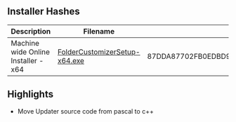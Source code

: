 ## Installer Hashes

| Description                         | Filename                                                                                                                                  | sha256 hash |
| ----------------------------------- | ----------------------------------------------------------------------------------------------------------------------------------------- | ----------- |
| Machine wide Online Installer - x64 | [FolderCustomizerSetup-x64.exe](https://github.com/Deadbush225/Folder-Customizer/releases/download/0.0.8/FolderCustomizerSetup-x64.exe) | 87DDA87702FB0EDBD921359BA2CD34FB44D4457A53B2DAC9E2D0B4BCD40EA479      |

## Highlights

- Move Updater source code from pascal to c++


